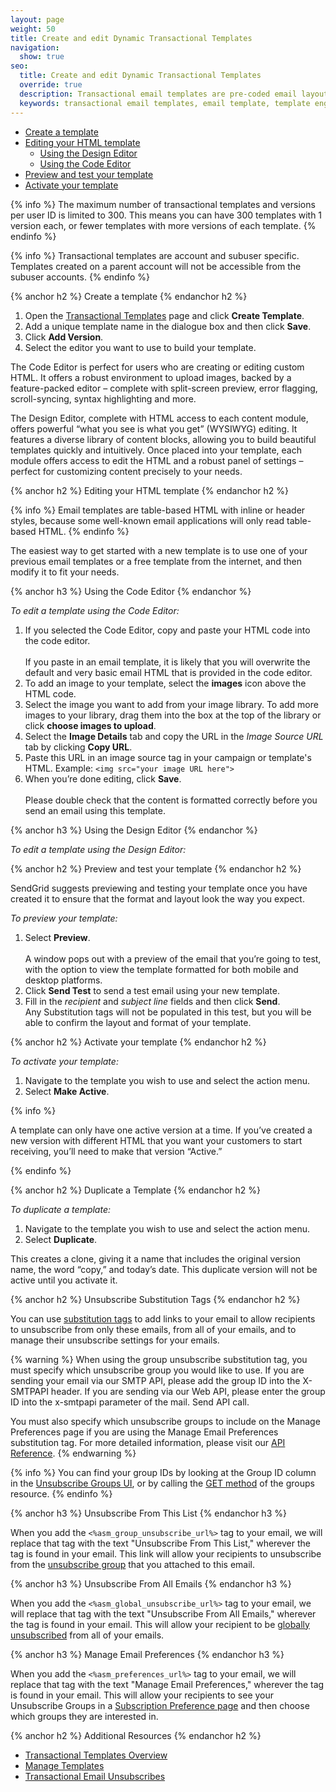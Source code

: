 ```yaml
---
layout: page
weight: 50
title: Create and edit Dynamic Transactional Templates
navigation:
  show: true
seo:
  title: Create and edit Dynamic Transactional Templates
  override: true
  description: Transactional email templates are pre-coded email layouts that anyone can use to easily create and send transactional emails.
  keywords: transactional email templates, email template, template engine
---
```

- [Create a template](#-Create-a-template)
- [Editing your HTML template](#-Editing-your-HTML-template)
  - [Using the Design Editor](#-Using-the-Design-Editor)
  - [Using the Code Editor](#-Using-the-Code-Editor)
- [Preview and test your template](#-Preview-and-test-your-template)
- [Activate your template](#-Activate-your-template)

{% info %}
The maximum number of transactional templates and versions per user ID is limited to 300. This means you can have 300 templates with 1 version each, or fewer templates with more versions of each template. 
{% endinfo %}

{% info %}
Transactional templates are account and subuser specific. Templates created on a parent account will not be accessible from the subuser accounts.
{% endinfo %}

{% anchor h2 %}
Create a template
{% endanchor h2 %}

1. Open the [Transactional Templates](https://sendgrid.com/dynamic_templates) page and click **Create Template**.
1. Add a unique template name in the dialogue box and then click **Save**. 
1. Click **Add Version**. 
1. Select the editor you want to use to build your template.

The Code Editor is perfect for users who are  creating or editing custom HTML. It offers a robust environment to upload images, backed by a feature-packed editor – complete with split-screen preview, error flagging, scroll-syncing, syntax highlighting and more. 

The Design Editor, complete with HTML access to each content module, offers powerful “what you see is what you get” (WYSIWYG) editing. It features a diverse library of content blocks, allowing you to build beautiful templates quickly and intuitively. Once placed into your template, each module offers access to edit the HTML and a robust panel of settings – perfect for customizing content precisely to your needs.

{% anchor h2 %}
Editing your HTML template
{% endanchor h2 %}

{% info %}
Email templates are table-based HTML with inline or header styles, because some well-known email applications will only read table-based HTML.
{% endinfo %}

The easiest way to get started with a new template is to use one of your previous email templates or a free template from the internet, and then modify it to fit your needs.

{% anchor h3 %}
Using the Code Editor
{% endanchor %}

*To edit a template using the Code Editor:*

1. If you selected the Code Editor, copy and paste your HTML code into the code editor. 
<br></br>If you paste in an email template, it is likely that you will overwrite the default and very basic email HTML that is provided in the code editor. 
2. To add an image to your template, select the **images** icon above the HTML code.
3. Select the image you want to add from your image library. To add more images to your library, drag them into the box at the top of the library or click **choose images to upload**. 
4. Select the **Image Details** tab and copy the URL in the *Image Source URL* tab by clicking **Copy URL**.
5. Paste this URL in an image source tag in your campaign or template's HTML.
Example: `<img src="your image URL here">`
6. When you’re done editing, click **Save**. <br></br>Please double check that the content is formatted correctly before you send an email using this template.

{% anchor h3 %}
Using the Design Editor
{% endanchor %}

*To edit a template using the Design Editor:*

{% anchor h2 %}
Preview and test your template
{% endanchor h2 %}

SendGrid suggests previewing and testing your template once you have created it to ensure that the format and layout look the way you expect.

*To preview your template:*
 
1. Select **Preview**.  <br></br>A window pops out with a preview of the email that you’re going to test, with the option to view the template formatted for both mobile and desktop platforms.
1. Click **Send Test** to send a test email using your new template. 
1. Fill in the *recipient* and *subject line* fields and then click **Send**.  
Any Substitution tags will not be populated in this test, but you will be able to confirm the layout and format of your template.

{% anchor h2 %}
Activate your template
{% endanchor h2 %}

*To activate your template:*

1. Navigate to the template you wish to use and select the action menu.
1. Select **Make Active**.  

{% info %}

A template can only have one active version at a time. If you’ve created a new version with different HTML that you want your customers to start receiving, you’ll need to make that version “Active.”

{% endinfo %}

{% anchor h2 %}
Duplicate a Template
{% endanchor h2 %}

*To duplicate a template:*

1. Navigate to the template you wish to use and select the action menu.
1. Select **Duplicate**.  

This creates a clone, giving it a name that includes the original version name, the word “copy,” and today’s date. This duplicate version will not be active until you activate it.

{% anchor h2 %}
Unsubscribe Substitution Tags
{% endanchor h2 %}

You can use [substitution tags]({{root_url}}/API_Reference/SMTP_API/substitution_tags.html) to add links to your email to allow recipients to unsubscribe from only these emails, from all of your emails, and to manage their unsubscribe settings for your emails.

{% warning %}
When using the group unsubscribe substitution tag, you must specify which unsubscribe group you would like to use. If you are sending your email via our SMTP API, please add the group ID into the X-SMTPAPI header. If you are sending via our Web API, please enter the group ID into the x-smtpapi parameter of the mail. Send API call.

You must also specify which unsubscribe groups to include on the Manage Preferences page if you are using the Manage Email Preferences substitution tag. For more detailed information, please visit our [API Reference]({{root_url}}/API_Reference/SMTP_API/suppressions.html).
{% endwarning %}

{% info %}
You can find your group IDs by looking at the Group ID column in the [Unsubscribe Groups UI]({{site.app_url}}/suppressions/advanced_suppression_manager), or by calling the [GET method]({{root_url}}/API_Reference/Web_API_v3/Suppression_Management/groups.html#-GET) of the groups resource.
{% endinfo %}

{% anchor h3 %}
Unsubscribe From This List
{% endanchor h3 %}

When you add the ```<%asm_group_unsubscribe_url%>``` tag to your email, we will replace that tag with the text "Unsubscribe From This List," wherever the tag is found in your email. This link will allow your recipients to unsubscribe from the [unsubscribe group]({{root_url}}/User_Guide/Suppressions/group_unsubscribes.html) that you attached to this email.

{% anchor h3 %}
Unsubscribe From All Emails
{% endanchor h3 %}

When you add the ```<%asm_global_unsubscribe_url%>``` tag to your email, we will replace that tag with the text "Unsubscribe From All Emails," wherever the tag is found in your email. This will allow your recipient to be [globally unsubscribed]({{root_url}}/User_Guide/Suppressions/global_unsubscribes.html) from all of your emails.

{% anchor h3 %}
Manage Email Preferences
{% endanchor h3 %}

When you add the ```<%asm_preferences_url%>``` tag to your email, we will replace that tag with the text "Manage Email Preferences," wherever the tag is found in your email. This will allow your recipients to see your Unsubscribe Groups in a [Subscription Preference page]({{root_url}}/User_Guide/Suppressions/recipient_subscription_preferences.html) and then choose which groups they are interested in.

{% anchor h2 %}
Additional Resources
{% endanchor h2 %}

- [Transactional Templates Overview]({{root_url}}/User_Guide/Transactional_Templates/index.html)
- [Manage Templates](https://sendgrid.com/docs/User_Guide/Transactional_Templates/manage.html)
- [Transactional Email Unsubscribes]({{root_url}}/User_Guide/Transactional_Email/unsubscribes.html)
